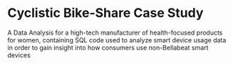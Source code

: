 # Cyclistic Bike-Share Case Study
A Data Analysis for a high-tech manufacturer of health-focused products for women, containing SQL code used to analyze smart device usage data in order to gain insight into how consumers use non-Bellabeat smart devices
